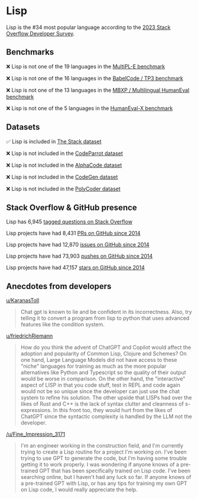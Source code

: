 # Lisp

Lisp is the #34 most popular language according to the [2023 Stack Overflow Developer Survey](https://survey.stackoverflow.co/2023/#section-most-popular-technologies-programming-scripting-and-markup-languages).

## Benchmarks

❌ Lisp is not one of the 19 languages in the [MultiPL-E benchmark](https://blog.continue.dev/an-introduction-to-code-llm-benchmarks-for-software-engineers/#:~:text=couple%20notable%20mentions-,4.%20MultiPL%2DE,-Creator%3A%20Northeastern)

❌ Lisp is not one of the 16 languages in the [BabelCode / TP3 benchmark](https://blog.continue.dev/an-introduction-to-code-llm-benchmarks-for-software-engineers/#:~:text=amazon%2Dscience/mxeval-,12.%20BabelCode%20/%20TP3,-Creator%3A%20Google)

❌ Lisp is not one of the 13 languages in the [MBXP / Multilingual HumanEval benchmark](https://blog.continue.dev/an-introduction-to-code-llm-benchmarks-for-software-engineers/#:~:text=11.%20MBXP%20/%20Multilingual%20HumanEval)

❌ Lisp is not one of the 5 languages in the [HumanEval-X benchmark](https://blog.continue.dev/an-introduction-to-code-llm-benchmarks-for-software-engineers/#:~:text=Some%20multilingual%C2%A0benchmarks-,10.%20HumanEval%2DX,-Creator%3A%20Tsinghua)

## Datasets

✅ Lisp is included in [The Stack dataset](https://arxiv.org/abs/2211.15533)

❌ Lisp is not included in the [CodeParrot dataset](https://huggingface.co/datasets/codeparrot/github-code)

❌ Lisp is not included in the [AlphaCode dataset](https://arxiv.org/abs/2203.07814)

❌ Lisp is not included in the [CodeGen dataset](https://arxiv.org/abs/2203.13474)

❌ Lisp is not included in the [PolyCoder dataset](https://arxiv.org/abs/2202.13169)

## Stack Overflow & GitHub presence

Lisp has 6,945 [tagged questions on Stack Overflow](https://stackoverflow.com/tags)

Lisp projects have had 8,431 [PRs on GitHub since 2014](https://madnight.github.io/githut/#/pull_requests/2023/3)

Lisp projects have had 12,870 [issues on GitHub since 2014](https://madnight.github.io/githut/#/issues/2023/3)

Lisp projects have had 73,903 [pushes on GitHub since 2014](https://madnight.github.io/githut/#/pushes/2023/3)

Lisp projects have had 47,157 [stars on GitHub since 2014](https://madnight.github.io/githut/#/stars/2023/3)

## Anecdotes from developers

[u/KaranasToll](https://www.reddit.com/r/lisp/comments/138aovs/comment/jixfrkr/)
> Chat gpt is known to lie and be confident in its incorrectness. Also, try telling it to convert a program from lisp to python that uses advanced features like the condition system.

[u/friedrichRiemann](https://www.reddit.com/r/lisp/comments/11lwwv1/possible_effects_of_aiassisted_tools_on_lisps/?utm_source=share&utm_medium=web2x&context=3)
> How do you think the advent of ChatGPT and Copilot would affect the adoption and popularity of Common Lisp, Clojure and Schemes? On one hand, Large Language Models did not have access to these "niche" languages for training as much as the more popular alternatives like Python and Typescript so the quality of their output would be worse in comparison. On the other hand, the "interactive" aspect of LISP in that you code stuff, test in REPL and code again would not be so unique since the developer can just use the chat system to refine his solution. The other upside that LISPs had over the likes of Rust and C++ is the lack of syntax clutter and cleanness of s-expressions. In this front too, they would hurt from the likes of ChatGPT since the syntactic complexity is handled by the LLM not the developer.

[/u/Fine_Impression_3171](https://www.reddit.com/r/ChatGPT/comments/12o4k1n/looking_for_pretrained_gpt_with_lisp_autocad/)
> I'm an engineer working in the construction field, and I'm currently trying to create a Lisp routine for a project I'm working on. I've been trying to use GPT to generate the code, but I'm having some trouble getting it to work properly.  I was wondering if anyone knows of a pre-trained GPT that has been specifically trained on Lisp code. I've been searching online, but I haven't had any luck so far. If anyone knows of a pre-trained GPT with Lisp, or has any tips for training my own GPT on Lisp code, I would really appreciate the help.